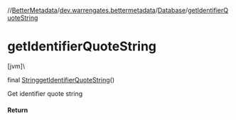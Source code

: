 //[BetterMetadata](../../../index.md)/[dev.warrengates.bettermetadata](../index.md)/[Database](index.md)/[getIdentifierQuoteString](get-identifier-quote-string.md)

# getIdentifierQuoteString

[jvm]\

final [String](https://docs.oracle.com/javase/8/docs/api/java/lang/String.html)[getIdentifierQuoteString](get-identifier-quote-string.md)()

Get identifier quote string

#### Return
